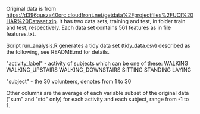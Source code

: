 Original data is from https://d396qusza40orc.cloudfront.net/getdata%2Fprojectfiles%2FUCI%20HAR%20Dataset.zip. It has two data sets, training and test, in folder train and test, respectively. Each data set contains 561 features as in file features.txt.

Script run_analysis.R generates a tidy data set (tidy_data.csv) described as the following, see README.md for details.

"activity_label" - activity of subjects which can be one of these:
    WALKING
    WALKING_UPSTAIRS
    WALKING_DOWNSTAIRS
    SITTING
    STANDING
    LAYING

"subject" - the 30 volunteers, denotes from 1 to 30

Other columns are the average of each variable subset of the original data ("sum" and "std" only) for each activity and each subject, range from -1 to 1.